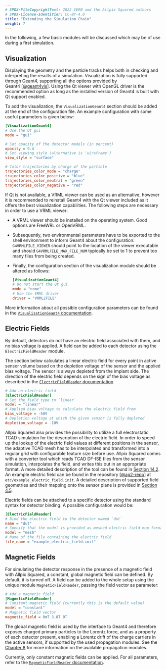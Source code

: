 ```yaml
---
# SPDX-FileCopyrightText: 2022 CERN and the Allpix Squared authors
# SPDX-License-Identifier: CC-BY-4.0
title: "Extending the Simulation Chain"
weight: 7
---
```


In the following, a few basic modules will be discussed which may be of use during a first simulation.

## Visualization

Displaying the geometry and the particle tracks helps both in checking and interpreting the results of a simulation.
Visualization is fully supported through Geant4, supporting all the options provided by Geant4 \[[@geant4vis]\]. Using the Qt
viewer with OpenGL driver is the recommended option as long as the installed version of Geant4 is built with Qt support
enabled.

To add the visualization, the `VisualizationGeant4` section should be added at the end of the configuration file. An example
configuration with some useful parameters is given below:

```ini
[VisualizationGeant4]
# Use the Qt gui
mode = "gui"

# Set opacity of the detector models (in percent)
opacity = 0.4
# Set viewing style (alternative is 'wireframe')
view_style = "surface"

# Color trajectories by charge of the particle
trajectories_color_mode = "charge"
trajectories_color_positive = "blue"
trajectories_color_neutral = "green"
trajectories_color_negative = "red"
```

If Qt is not available, a VRML viewer can be used as an alternative, however it is recommended to reinstall Geant4 with the
Qt viewer included as it offers the best visualization capabilities. The following steps are necessary in order to use a VRML
viewer:

- A VRML viewer should be installed on the operating system. Good options are FreeWRL or OpenVRML.

- Subsequently, two environmental parameters have to be exported to the shell environment to inform Geant4 about the
  configuration: `G4VRMLFILE_VIEWER` should point to the location of the viewer executable and should
  `G4VRMLFILE_MAX_FILE_NUM` typically be set to 1 to prevent too many files from being created.

- Finally, the configuration section of the visualization module should be altered as follows:
  ```ini
  [VisualizationGeant4]
  # Do not start the Qt gui
  mode = "none"
  # Use the VRML driver
  driver = "VRML2FILE"
    ```

More information about all possible configuration parameters can be found in the
[`VisualizationGeant4` documentation](../08_modules/visualizationgeant4.md).

## Electric Fields

By default, detectors do not have an electric field associated with them, and no bias voltage is applied. A field can be
added to each detector using the `ElectricFieldReader` module.

The section below calculates a linear electric field for every point in active sensor volume based on the depletion voltage
of the sensor and the applied bias voltage. The sensor is always depleted from the implant side. The direction of the
electric field depends on the sign of the bias voltage as described in the
[`ElectricFieldReader` documentation](../08_modules/electricfieldreader.md).

```ini
# Add an electric field
[ElectricFieldReader]
# Set the field type to `linear`
model = "linear"
# Applied bias voltage to calculate the electric field from
bias_voltage = -50V
# Depletion voltage at which the given sensor is fully depleted
depletion_voltage = -10V
```

Allpix Squared also provides the possibility to utilize a full electrostatic TCAD simulation for the description of the
electric field. In order to speed up the lookup of the electric field values at different positions in the sensor, the
adaptive TCAD mesh has to be interpolated and transformed into a regular grid with configurable feature size before use.
Allpix Squared comes with a converter tool which reads TCAD DF-ISE files from the sensor simulation, interpolates the field,
and writes this out in an appropriate format. A more detailed description of the tool can be found in
[Section 14.2](../14_additional/mesh_converter.md). An example electric field can be found in the repository \[[@ap2-repo]\]
at `etc/example_electric_field.init`. A detailed description of supported field geometries and their mapping onto the sensor
plane is provided in [Section 4.5](../04_framework/05_fieldmaps.md).

Electric fields can be attached to a specific detector using the
standard syntax for detector binding. A possible configuration would be:

```ini
[ElectricFieldReader]
# Bind the electric field to the detector named `dut`
name = "dut"
# Specify that the model is provided as meshed electric field map format, e.g. converted from TCAD
model = "mesh"
# Name of the file containing the electric field
file_name = "example_electric_field.init"
```

## Magnetic Fields

For simulating the detector response in the presence of a magnetic field with Allpix Squared, a constant, global magnetic
field can be defined. By default, it is turned off. A field can be added to the whole setup using the unique module
`MagneticFieldReader`, passing the field vector as parameter:

```ini
# Add a magnetic field
[MagneticFieldReader]
# Constant magnetic field (currently this is the default value)
model = "constant"
# Magnetic field vector
magnetic_field = 0mT 3.8T 0T
```

The global magnetic field is used by the interface to Geant4 and therefore exposes charged primary particles to the Lorentz
force, and as a property of each detector present, enabling a Lorentz drift of the charge carriers in the active sensors, if
supported by the used propagation modules. See the [Chapter 8](../08_modules/_index.md) for more information on the available
propagation modules.

Currently, only constant magnetic fields can be applied. For all parameters, refer to the
[`MagneticFieldReader` documentation](../08_modules/magneticfieldreader.md).


[@geant4vis]: https://geant4.web.cern.ch/geant4/UserDocumentation/UsersGuides/ForApplicationDeveloper/html/ch08.html
[@ap2-repo]: https://gitlab.cern.ch/allpix-squared/allpix-squared
